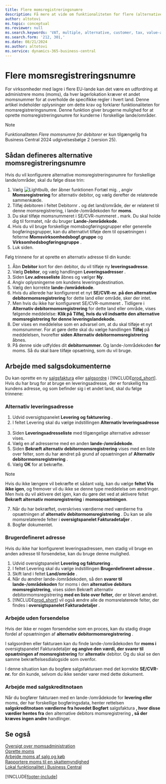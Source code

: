 ```yaml
---
title: Flere momsregistreringsnumre
description: Få mere at vide om funktionaliteten for flere (alternative) momsregistreringsnumre.
author: altotovi
ms.topic: conceptual
ms.reviewer: null
ms.search.keywords: 'VAT, multiple, alternative, customer, tax, value-added tax'
ms.search.form: '212, 301,'
ms.date: 08/21/2024
ms.author: altotovi
ms.service: dynamics-365-business-central
---
```


# <a name="multiple-vat-registration-numbers"></a>Flere momsregistreringsnumre

For virksomheder med lagre i flere EU-lande kan det være en udfordring at administrere moms (moms), da hver lagerlokation kræver et andet momsnummer for at overholde de specifikke regler i hvert land. Denne artikel indeholder oplysninger om dette krav og forklarer funktionaliteten for momsregistreringsnumre. Denne funktion giver brugerne mulighed for at oprette momsregistreringsnumre for kunderne i forskellige lande/områder.  

> [!NOTE]
> Funktionaliteten *Flere momsnumre for debitorer* er kun tilgængelig fra Business Central 2024 udgivelsesbølge 2 (version 25).

## <a name="how-to-set-up-the-alternative-vat-registration-numbers"></a>Sådan defineres alternative momsregistreringsnumre

Hvis du vil konfigurere alternative momsregistreringsnumre for forskellige lande/områder, skal du følge disse trin: 

1. Vælg ![Lightbulb, der åbner funktionen Fortæl mig.](media/ui-search/search_small.png "Fortæl mig, hvad du vil foretage dig") , angiv **Momsregistrering** for alternativ debitor, og vælg derefter de relaterede sammenkæde. 
2. Tilføj debitoren i feltet Debitornr **.** og det land/område, der er relateret til denne momsregistrering, i lande-/områdekoden for **moms**.  
3. Du skal tilføje momsnummeret i SE/CVR-nummeret **.** mark. Du skal holde dig til formatet, når du bruger **Lande-/områdekode**. 
4. Hvis du vil bruge forskellige momsbogføringsgrupper eller generelle bogføringsgrupper, kan du alternativt tilføje dem til opsætningen i felterne **Momsvirksomhedsbogf.gruppe** og **Virksomhedsbogføringsgruppe** . 
5. Luk siden.   

Følg trinnene for at oprette en alternativ adresse til din kunde:  

1. Åbn **Debitor**  kort for den debitor, du vil tilføje ny **leveringsadresse**. 
2. Vælg **Debitor**, og vælg handlingen **Leveringsadresser** .   
3. Siden **Lev.adresseliste** åbnes og vælger **Ny**. 
4. Angiv oplysningerne om kundens leveringsdestination.  
5. Vælg den korrekte **lande-/områdekode**.   
6. Hvis du allerede har konfigureret et nyt **SE/CVR-nr.**  **på den alternative debitormomsregistrering** for dette land eller område, sker der intet. 
7. Men hvis du ikke har konfigureret SE/CVR-nummeret **.** Tidligere i **Alternativ debitormomsregistrering** for dette land eller område, vises følgende meddelelse: **Klik på Tilføj, hvis du vil indsætte den alternative momsregistrering for denne leveringslandekode.** 
8. Der vises en meddelelse som en advarsel om, at du skal tilføje et nyt momsnummer. For at gøre dette skal du vælge handlingen **Tilføj** på meddelelsen, hvorefter **siden Alternativ debitormomsregistrering** åbnes. 
9. På denne side udfyldes dit **debitornummer.** Og lande-/områdekoden **for** moms. Så du skal bare tilføje opsætning, som du vil bruge. 

## <a name="work-with-the-sales-documents"></a>Arbejde med salgsdokumenterne

Du kan oprette en ny [salgsfaktura](sales-how-invoice-sales.md) eller [salgsordre](sales-how-sell-products.md) i [!INCLUDE[prod_short](includes/prod_short.md)]. Hvis du har brug for at bruge en leveringsadresse, der er forskellig fra kundens adresse, og som befinder sig i et andet land, skal du følge trinnene:  

### <a name="alternate-shipping-address"></a>Alternativ leveringsadresse

1. Udvid oversigtspanelet **Levering og fakturering** .   
2. I feltet Levering skal du vælge indstillingen **Alternativ leveringsadresse** . 
3. Siden **Leveringsadresseliste** med tilgængelige alternative adresser vises. 
4. Vælg en af adresserne med en anden **lande-/områdekode**. 
5. Siden **Bekræft alternativ debitormomsregistrering** vises med en liste over felter, som du har ændret på grund af opsætningen af **Alternativ debitormomsregistrering** . 
6. Vælg **OK** for at bekræfte.   

> [!NOTE]
> Hvis du ikke længere vil bekræfte et sådant valg, kan du vælge **feltet Vis ikke igen**, og fremover vil du ikke se denne type meddelelse om ændringer. Men hvis du vil aktivere det igen, kan du gøre det ved at aktivere feltet **Bekræft alternativ momsregistrering** i **momsopsætningen**.  
   
7. Når du har bekræftet, overskrives værdierne med værdierne fra opsætningen af **alternativ debitormomsregistrering** . Du kan se alle momsrelaterede felter i **oversigtspanelet Fakturadetaljer** .  
8. Bogfør dokumentet.  

### <a name="custom-address"></a>Brugerdefineret adresse

Hvis du ikke har konfigureret leveringsadressen, men stadig vil bruge en anden adresse til forsendelse, kan du bruge denne mulighed.  

1. Udvid oversigtspanelet **Levering og fakturering** .   
2. I feltet Levering skal du vælge indstillingen **Brugerdefineret adresse** .  
3. Skift land i feltet **Land/område** .  
4. Når du ændrer lande-/områdekoden, så den **svarer til lande-/områdekoden** for moms i den **alternative debitors momsregistrering**, vises siden Bekræft alternativ debitormomsregistrering **med en liste over felter,** der er blevet ændret. 
5. [!INCLUDE[prod_short](includes/prod_short.md)] vil også ændre alle de momsrelaterede felter, der findes i **oversigtspanelet Fakturadetaljer** .  

### <a name="work-with-no-shipment"></a>Arbejde uden forsendelse

Hvis der ikke er nogen forsendelse som en proces, kan du stadig drage fordel af opsætningen af **alternativ debitormomsregistrering** .

I salgsordren eller fakturaen kan du finde lande-/områdekoden for **moms i** oversigtspanelet Fakturadetaljer **og angive den værdi, der svarer til opsætningen af momsregistrering** for **alternativ** debitor. Og du skal se den samme bekræftelsesdialogside som ovenfor. 

I denne situation kan du bogføre salgsfakturaen med det korrekte **SE/CVR-nr.** for din kunde, selvom du ikke sender varer med dette dokument. 

### <a name="work-with-the-sales-credit-memo"></a>Arbejde med salgskreditnotaen

Når du bogfører fakturaen med en lande-/områdekode for **levering eller** moms, der har forskellige bogføringsdata, henter rettelsen **salgskreditnotaen**  **værdierne fra hovedet Bogført** salgsfaktura **, hvor disse værdier hentes fra** den alternative debitors momsregistrering **, så der kræves ingen andre** handlinger. 

## <a name="see-also"></a>Se også

[Oversigt over momsadministration](finance-manage-vat.md)    
[Oprette moms](finance-setup-vat.md)    
[Arbejde moms af salg og køb](finance-work-with-vat.md)    
[Rapportere moms til en skattemyndighed](finance-how-report-vat.md)    
[Lokal funktionalitet i Business Central](about-localization.md)    


[!INCLUDE[footer-include](includes/footer-banner.md)]
